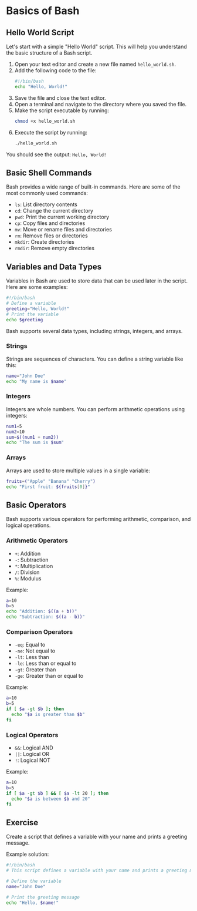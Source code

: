 # Basics of Bash

## Hello World Script
Let's start with a simple "Hello World" script. This will help you understand the basic structure of a Bash script.

1. Open your text editor and create a new file named `hello_world.sh`.
2. Add the following code to the file:
   ```bash
   #!/bin/bash
   echo "Hello, World!"
   ```
3. Save the file and close the text editor.
4. Open a terminal and navigate to the directory where you saved the file.
5. Make the script executable by running:
   ```bash
   chmod +x hello_world.sh
   ```
6. Execute the script by running:
   ```bash
   ./hello_world.sh
   ```

You should see the output: `Hello, World!`

## Basic Shell Commands
Bash provides a wide range of built-in commands. Here are some of the most commonly used commands:

- `ls`: List directory contents
- `cd`: Change the current directory
- `pwd`: Print the current working directory
- `cp`: Copy files and directories
- `mv`: Move or rename files and directories
- `rm`: Remove files or directories
- `mkdir`: Create directories
- `rmdir`: Remove empty directories

## Variables and Data Types
Variables in Bash are used to store data that can be used later in the script. Here are some examples:

```bash
#!/bin/bash
# Define a variable
greeting="Hello, World!"
# Print the variable
echo $greeting
```

Bash supports several data types, including strings, integers, and arrays.

### Strings
Strings are sequences of characters. You can define a string variable like this:
```bash
name="John Doe"
echo "My name is $name"
```

### Integers
Integers are whole numbers. You can perform arithmetic operations using integers:
```bash
num1=5
num2=10
sum=$((num1 + num2))
echo "The sum is $sum"
```

### Arrays
Arrays are used to store multiple values in a single variable:
```bash
fruits=("Apple" "Banana" "Cherry")
echo "First fruit: ${fruits[0]}"
```

## Basic Operators
Bash supports various operators for performing arithmetic, comparison, and logical operations.

### Arithmetic Operators
- `+`: Addition
- `-`: Subtraction
- `*`: Multiplication
- `/`: Division
- `%`: Modulus

Example:
```bash
a=10
b=5
echo "Addition: $((a + b))"
echo "Subtraction: $((a - b))"
```

### Comparison Operators
- `-eq`: Equal to
- `-ne`: Not equal to
- `-lt`: Less than
- `-le`: Less than or equal to
- `-gt`: Greater than
- `-ge`: Greater than or equal to

Example:
```bash
a=10
b=5
if [ $a -gt $b ]; then
  echo "$a is greater than $b"
fi
```

### Logical Operators
- `&&`: Logical AND
- `||`: Logical OR
- `!`: Logical NOT

Example:
```bash
a=10
b=5
if [ $a -gt $b ] && [ $a -lt 20 ]; then
  echo "$a is between $b and 20"
fi
```

## Exercise
Create a script that defines a variable with your name and prints a greeting message.

Example solution:
```bash
#!/bin/bash
# This script defines a variable with your name and prints a greeting message

# Define the variable
name="John Doe"

# Print the greeting message
echo "Hello, $name!"
```

